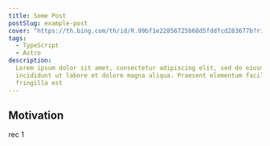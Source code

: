 ```yaml
---
title: Some Post
postSlug: example-post
cover: "https://th.bing.com/th/id/R.99bf1e22856725b68d5fddfcd283677b?rik=TutQhaQL70DRQA&pid=ImgRaw&r=0"
tags:
  - TypeScript
  - Astro
description:
  Lorem ipsum dolor sit amet, consectetur adipiscing elit, sed do eiusmod tempor
  incididunt ut labore et dolore magna aliqua. Praesent elementum facilisis leo vel
  fringilla est
---
```


## Motivation

rec 1
